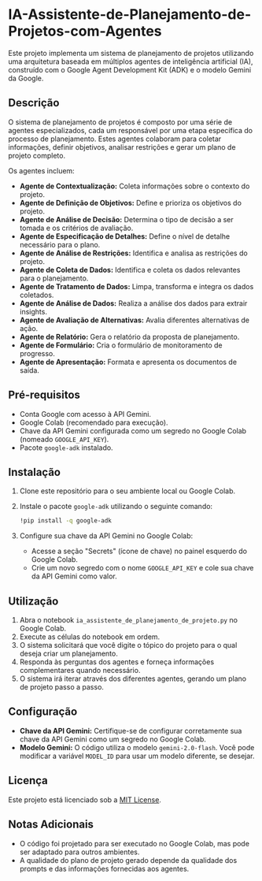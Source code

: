 # IA-Assistente-de-Planejamento-de-Projetos-com-Agentes

Este projeto implementa um sistema de planejamento de projetos utilizando uma arquitetura baseada em múltiplos agentes de inteligência artificial (IA), construído com o Google Agent Development Kit (ADK) e o modelo Gemini da Google.

## Descrição

O sistema de planejamento de projetos é composto por uma série de agentes especializados, cada um responsável por uma etapa específica do processo de planejamento.  Estes agentes colaboram para coletar informações, definir objetivos, analisar restrições e gerar um plano de projeto completo.

Os agentes incluem:

*   **Agente de Contextualização:** Coleta informações sobre o contexto do projeto.
*   **Agente de Definição de Objetivos:** Define e prioriza os objetivos do projeto.
*   **Agente de Análise de Decisão:** Determina o tipo de decisão a ser tomada e os critérios de avaliação.
*   **Agente de Especificação de Detalhes:** Define o nível de detalhe necessário para o plano.
*   **Agente de Análise de Restrições:** Identifica e analisa as restrições do projeto.
*   **Agente de Coleta de Dados:** Identifica e coleta os dados relevantes para o planejamento.
*   **Agente de Tratamento de Dados:** Limpa, transforma e integra os dados coletados.
*   **Agente de Análise de Dados:** Realiza a análise dos dados para extrair insights.
*   **Agente de Avaliação de Alternativas:** Avalia diferentes alternativas de ação.
*   **Agente de Relatório:** Gera o relatório da proposta de planejamento.
*   **Agente de Formulário:** Cria o formulário de monitoramento de progresso.
*   **Agente de Apresentação:** Formata e apresenta os documentos de saída.

## Pré-requisitos

*   Conta Google com acesso à API Gemini.
*   Google Colab (recomendado para execução).
*   Chave da API Gemini configurada como um segredo no Google Colab (nomeado `GOOGLE_API_KEY`).
*   Pacote `google-adk` instalado.

## Instalação

1.  Clone este repositório para o seu ambiente local ou Google Colab.
2.  Instale o pacote `google-adk` utilizando o seguinte comando:

    ```bash
    !pip install -q google-adk
    ```
3.  Configure sua chave da API Gemini no Google Colab:

    *   Acesse a seção "Secrets" (ícone de chave) no painel esquerdo do Google Colab.
    *   Crie um novo segredo com o nome `GOOGLE_API_KEY` e cole sua chave da API Gemini como valor.

## Utilização

1.  Abra o notebook `ia_assistente_de_planejamento_de_projeto.py` no Google Colab.
2.  Execute as células do notebook em ordem.
3.  O sistema solicitará que você digite o tópico do projeto para o qual deseja criar um planejamento.
4.  Responda às perguntas dos agentes e forneça informações complementares quando necessário.
5.  O sistema irá iterar através dos diferentes agentes, gerando um plano de projeto passo a passo.

## Configuração

*   **Chave da API Gemini:** Certifique-se de configurar corretamente sua chave da API Gemini como um segredo no Google Colab.
*   **Modelo Gemini:** O código utiliza o modelo `gemini-2.0-flash`. Você pode modificar a variável `MODEL_ID` para usar um modelo diferente, se desejar.

## Licença

Este projeto está licenciado sob a [MIT License](LICENSE).

## Notas Adicionais

*   O código foi projetado para ser executado no Google Colab, mas pode ser adaptado para outros ambientes.
*   A qualidade do plano de projeto gerado depende da qualidade dos prompts e das informações fornecidas aos agentes.
